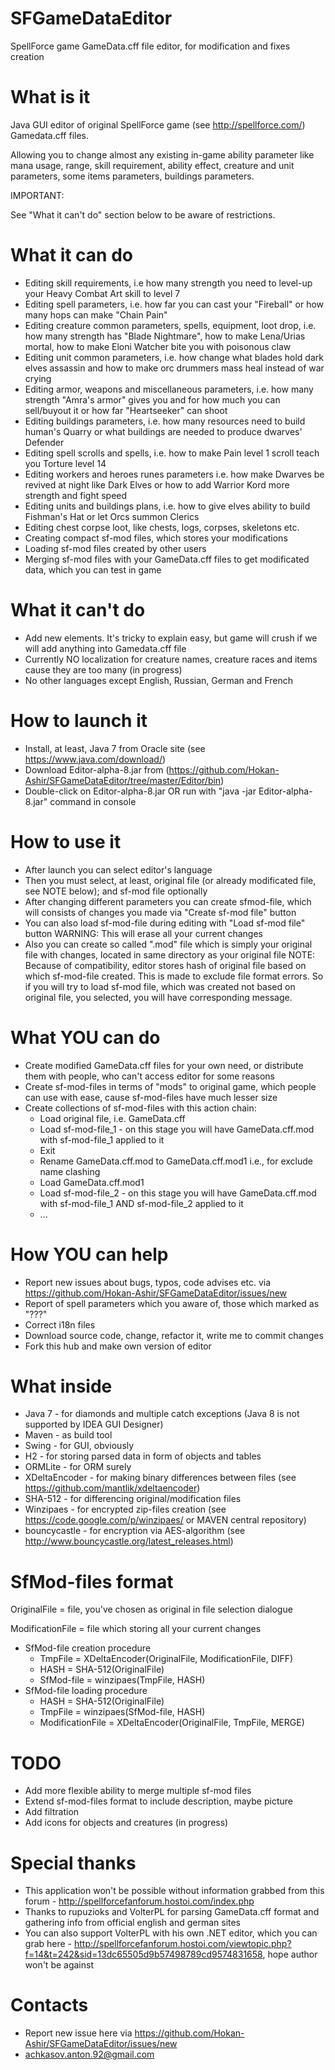 # SFGameDataEditor
SpellForce game GameData.cff file editor, for modification and fixes creation

# What is it
Java GUI editor of original SpellForce game (see http://spellforce.com/) Gamedata.cff files. 

Allowing you to change almost any existing in-game ability parameter like mana usage, range, skill requirement,
ability effect, creature and unit parameters, some items parameters, buildings parameters.

IMPORTANT: 

See "What it can't do" section below to be aware of restrictions.

# What it can do
 - Editing skill requirements, i.e how many strength you need to level-up your Heavy Combat Art skill to level 7
 - Editing spell parameters, i.e. how far you can cast your "Fireball" or how many hops can make "Chain Pain"
 - Editing creature common parameters, spells, equipment, loot drop, i.e. how many strength has "Blade Nightmare", how to make Lena/Urias mortal, how to make Eloni Watcher bite you with poisonous claw
 - Editing unit common parameters, i.e. how change what blades hold dark elves assassin and how to make orc drummers mass heal instead of war crying  
 - Editing armor, weapons and miscellaneous parameters, i.e. how many strength "Amra's armor" gives you and for how much you can sell/buyout it or how far "Heartseeker" can shoot
 - Editing buildings parameters, i.e. how many resources need to build human's Quarry or what buildings are needed to produce dwarves' Defender
 - Editing spell scrolls and spells, i.e. how to make Pain level 1 scroll teach you Torture level 14
 - Editing workers and heroes runes parameters i.e. how make Dwarves be revived at night like Dark Elves or how to add Warrior Kord more strength and fight speed
 - Editing units and buildings plans, i.e. how to give elves ability to build Fishman's Hat or let Orcs summon Clerics
 - Editing chest corpse loot, like chests, logs, corpses, skeletons etc.
 - Creating compact sf-mod files, which stores your modifications
 - Loading sf-mod files created by other users
 - Merging sf-mod files with your GameData.cff files to get modificated data, which you can test in game

# What it can't do
 - Add new elements. It's tricky to explain easy, but game will crush if we will add anything into Gamedata.cff file
 - Currently NO localization for creature names, creature races and items cause they are too many (in progress) 
 - No other languages except English, Russian, German and French

# How to launch it
 - Install, at least, Java 7 from Oracle site (see https://www.java.com/download/)
 - Download Editor-alpha-8.jar from (https://github.com/Hokan-Ashir/SFGameDataEditor/tree/master/Editor/bin)
 - Double-click on Editor-alpha-8.jar OR run with "java -jar Editor-alpha-8.jar" command in console
 
# How to use it
 - After launch you can select editor's language
 - Then you must select, at least, original file (or already modificated file, see NOTE below); and sf-mod file optionally
 - After changing different parameters you can create sfmod-file, which will consists of changes you made via "Create sf-mod file" button
 - You can also load sf-mod-file during editing with "Load sf-mod file" button
 WARNING:
 This will erase all your current changes
 - Also you can create so called ".mod" file which is simply your original file with changes, located in same directory as your original file
 NOTE:
 Because of compatibility, editor stores hash of original file based on which sf-mod-file created. 
 This is made to exclude file format errors. 
 So if you will try to load sf-mod file, which was created not based on original file, you selected, you will have corresponding message.
 
# What YOU can do
  - Create modified GameData.cff files for your own need, or distribute them with people, who can't access editor for some reasons
  - Create sf-mod-files in terms of "mods" to original game, which people can use with ease, cause sf-mod-files have much lesser size
  - Create collections of sf-mod-files with this action chain: 
    - Load original file, i.e. GameData.cff
    - Load sf-mod-file_1 - on this stage you will have GameData.cff.mod with sf-mod-file_1 applied to it
    - Exit
    - Rename GameData.cff.mod to GameData.cff.mod1 i.e., for exclude name clashing
    - Load GameData.cff.mod1
    - Load sf-mod-file_2 - on this stage you will have GameData.cff.mod with sf-mod-file_1 AND sf-mod-file_2 applied to it
    - ...
 
# How YOU can help
  - Report new issues about bugs, typos, code advises etc. via https://github.com/Hokan-Ashir/SFGameDataEditor/issues/new
  - Report of spell parameters which you aware of, those which marked as "???"
  - Correct i18n files
  - Download source code, change, refactor it, write me to commit changes
  - Fork this hub and make own version of editor
 
# What inside
  - Java 7 - for diamonds and multiple catch exceptions (Java 8 is not supported by IDEA GUI Designer)
  - Maven - as build tool
  - Swing - for GUI, obviously
  - H2 - for storing parsed data in form of objects and tables
  - ORMLite - for ORM surely
  - XDeltaEncoder - for making binary differences between files (see https://github.com/mantlik/xdeltaencoder)
  - SHA-512 - for differencing original/modification files
  - Winzipaes - for encrypted zip-files creation (see https://code.google.com/p/winzipaes/ or MAVEN central repository)
  - bouncycastle - for encryption via AES-algorithm (see http://www.bouncycastle.org/latest_releases.html)
  
# SfMod-files format
  OriginalFile = file, you've chosen as original in file selection dialogue
  
  ModificationFile = file which storing all your current changes
  - SfMod-file creation procedure
    - TmpFile = XDeltaEncoder(OriginalFile, ModificationFile, DIFF)
    - HASH = SHA-512(OriginalFile)
    - SfMod-file = winzipaes(TmpFile, HASH)
  - SfMod-file loading procedure
    - HASH = SHA-512(OriginalFile)
    - TmpFile = winzipaes(SfMod-file, HASH)
    - ModificationFile = XDeltaEncoder(OriginalFile, TmpFile, MERGE)

# TODO
 - Add more flexible ability to merge multiple sf-mod files
 - Extend sf-mod-files format to include description, maybe picture
 - Add filtration 
 - Add icons for objects and creatures (in progress)

# Special thanks
 - This application won't be possible without information grabbed from this forum - http://spellforcefanforum.hostoi.com/index.php
 - Thanks to rupuzioks and VolterPL for parsing GameData.cff format and gathering info from official english and german sites
 - You can also support VolterPL with his own .NET editor, which you can grab here - http://spellforcefanforum.hostoi.com/viewtopic.php?f=14&t=242&sid=13dc65505d9b57498789cd9574831658, hope author won't be against

# Contacts
 - Report new issue here via https://github.com/Hokan-Ashir/SFGameDataEditor/issues/new
 - achkasov.anton.92@gmail.com
